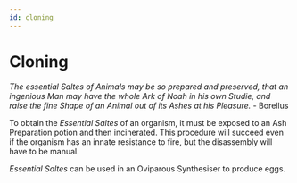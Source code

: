 ```yaml
---
id: cloning
---
```


# Cloning

*The essential Saltes of Animals may be so prepared and preserved, that an ingenious Man may have the whole Ark of Noah in his own Studie, and raise the fine Shape of an Animal out of its Ashes at his Pleasure.*
                                         - Borellus

To obtain the *Essential Saltes* of an organism, it must be exposed to an Ash Preparation potion and then incinerated. This procedure will succeed even if the organism has an innate resistance to fire, but the disassembly will have to be manual.

*Essential Saltes* can be used in an Oviparous Synthesiser to produce eggs.
